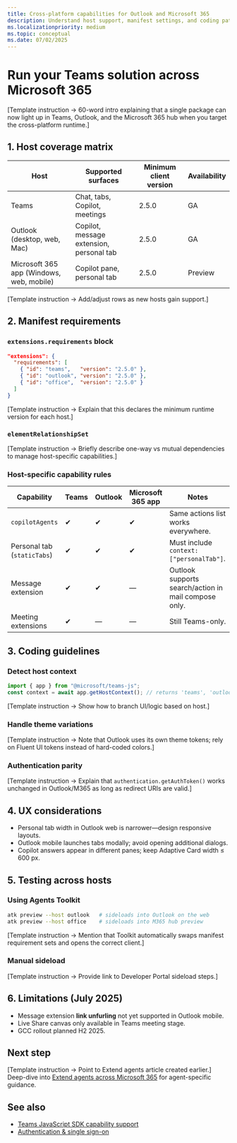 ```yaml
---
title: Cross-platform capabilities for Outlook and Microsoft 365  
description: Understand host support, manifest settings, and coding patterns that let your Teams apps and agents run seamlessly in Outlook and the Microsoft 365 app.  
ms.localizationpriority: medium  
ms.topic: conceptual
ms.date: 07/02/2025  
---
```

# Run your Teams solution across Microsoft 365  

[Template instruction → 60-word intro explaining that a single package can now light up in Teams, Outlook, and the Microsoft 365 hub when you target the cross-platform runtime.]

## 1. Host coverage matrix  

| Host | Supported surfaces | Minimum client version | Availability |  
|------|--------------------|------------------------|--------------|  
| Teams | Chat, tabs, Copilot, meetings | 2.5.0 | GA |  
| Outlook (desktop, web, Mac) | Copilot, message extension, personal tab | 2.5.0 | GA |  
| Microsoft 365 app (Windows, web, mobile) | Copilot pane, personal tab | 2.5.0 | Preview |

[Template instruction → Add/adjust rows as new hosts gain support.]

## 2. Manifest requirements  

### `extensions.requirements` block  

```json
"extensions": {
  "requirements": [
    { "id": "teams",   "version": "2.5.0" },
    { "id": "outlook", "version": "2.5.0" },
    { "id": "office",  "version": "2.5.0" }
  ]
}
```  

[Template instruction → Explain that this declares the minimum runtime version for each host.]

### `elementRelationshipSet`  

[Template instruction → Briefly describe one-way vs mutual dependencies to manage host-specific capabilities.]

### Host-specific capability rules  

| Capability | Teams | Outlook | Microsoft 365 app | Notes |  
|------------|-------|---------|----------|-------|  
| `copilotAgents` | ✔ | ✔ | ✔ | Same actions list works everywhere. |  
| Personal tab (`staticTabs`) | ✔ | ✔ | ✔ | Must include `context: ["personalTab"]`. |  
| Message extension | ✔ | ✔ | — | Outlook supports search/action in mail compose only. |  
| Meeting extensions | ✔ | — | — | Still Teams-only. |

## 3. Coding guidelines  

### Detect host context  

```ts
import { app } from "@microsoft/teams-js";
const context = await app.getHostContext(); // returns 'teams', 'outlook', or 'office'
```

[Template instruction → Show how to branch UI/logic based on host.]

### Handle theme variations  

[Template instruction → Note that Outlook uses its own theme tokens; rely on Fluent UI tokens instead of hard-coded colors.]

### Authentication parity  

[Template instruction → Explain that `authentication.getAuthToken()` works unchanged in Outlook/M365 as long as redirect URIs are valid.]

## 4. UX considerations  

- Personal tab width in Outlook web is narrower—design responsive layouts.  
- Outlook mobile launches tabs modally; avoid opening additional dialogs.  
- Copilot answers appear in different panes; keep Adaptive Card width ≤ 600 px.

## 5. Testing across hosts  

### Using Agents Toolkit  

```bash
atk preview --host outlook   # sideloads into Outlook on the web
atk preview --host office    # sideloads into M365 hub preview
```  

[Template instruction → Mention that Toolkit automatically swaps manifest requirement sets and opens the correct client.]

### Manual sideload

[Template instruction → Provide link to Developer Portal sideload steps.]

## 6. Limitations (July 2025)  

- Message extension **link unfurling** not yet supported in Outlook mobile.
- Live Share canvas only available in Teams meeting stage.
- GCC rollout planned H2 2025.

## Next step  

[Template instruction → Point to Extend agents article created earlier.]  
Deep-dive into [Extend agents across Microsoft 365](../integrate/extend-agents-across-microsoft-365-outline.md) for agent-specific guidance.

## See also  

- [Teams JavaScript SDK capability support](../reference/sdk-and-api-reference-hub-outline.md)  
- [Authentication & single sign-on](../integrate/authentication-and-sso-outline.md)
